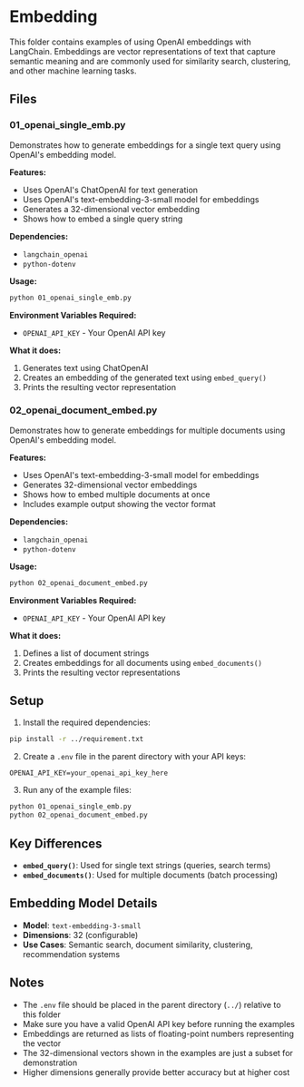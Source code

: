 # Embedding

This folder contains examples of using OpenAI embeddings with LangChain. Embeddings are vector representations of text that capture semantic meaning and are commonly used for similarity search, clustering, and other machine learning tasks.

## Files

### 01_openai_single_emb.py
Demonstrates how to generate embeddings for a single text query using OpenAI's embedding model.

**Features:**
- Uses OpenAI's ChatOpenAI for text generation
- Uses OpenAI's text-embedding-3-small model for embeddings
- Generates a 32-dimensional vector embedding
- Shows how to embed a single query string

**Dependencies:**
- `langchain_openai`
- `python-dotenv`

**Usage:**
```bash
python 01_openai_single_emb.py
```

**Environment Variables Required:**
- `OPENAI_API_KEY` - Your OpenAI API key

**What it does:**
1. Generates text using ChatOpenAI
2. Creates an embedding of the generated text using `embed_query()`
3. Prints the resulting vector representation

### 02_openai_document_embed.py
Demonstrates how to generate embeddings for multiple documents using OpenAI's embedding model.

**Features:**
- Uses OpenAI's text-embedding-3-small model for embeddings
- Generates 32-dimensional vector embeddings
- Shows how to embed multiple documents at once
- Includes example output showing the vector format

**Dependencies:**
- `langchain_openai`
- `python-dotenv`

**Usage:**
```bash
python 02_openai_document_embed.py
```

**Environment Variables Required:**
- `OPENAI_API_KEY` - Your OpenAI API key

**What it does:**
1. Defines a list of document strings
2. Creates embeddings for all documents using `embed_documents()`
3. Prints the resulting vector representations

## Setup

1. Install the required dependencies:
```bash
pip install -r ../requirement.txt
```

2. Create a `.env` file in the parent directory with your API keys:
```env
OPENAI_API_KEY=your_openai_api_key_here
```

3. Run any of the example files:
```bash
python 01_openai_single_emb.py
python 02_openai_document_embed.py
```

## Key Differences

- **`embed_query()`**: Used for single text strings (queries, search terms)
- **`embed_documents()`**: Used for multiple documents (batch processing)

## Embedding Model Details

- **Model**: `text-embedding-3-small`
- **Dimensions**: 32 (configurable)
- **Use Cases**: Semantic search, document similarity, clustering, recommendation systems

## Notes

- The `.env` file should be placed in the parent directory (`../`) relative to this folder
- Make sure you have a valid OpenAI API key before running the examples
- Embeddings are returned as lists of floating-point numbers representing the vector
- The 32-dimensional vectors shown in the examples are just a subset for demonstration
- Higher dimensions generally provide better accuracy but at higher cost
